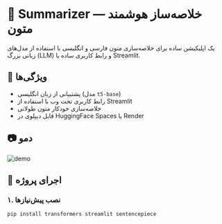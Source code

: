 # 📝 Summarizer — خلاصه‌ساز هوشمند متون

یک اپلیکیشن ساده برای خلاصه‌سازی متون فارسی و انگلیسی با استفاده از مدل‌های زبانی بزرگ (LLM) و رابط کاربری ساده با Streamlit.

## 📌 ویژگی‌ها

- پشتیبانی از زبان انگلیسی (مدل `t5-base`)
- رابط کاربری تحت وب با استفاده از Streamlit
- خلاصه‌سازی خودکار متون طولانی
- قابل دیپلوی در HuggingFace Spaces یا Render

## 📷 دمو

![demo](./demo.gif) <!-- می‌تونی بعداً یه گیف بذاری اینجا -->

## 🚀 اجرای پروژه

### ۱. نصب پیش‌نیازها

```bash
pip install transformers streamlit sentencepiece
